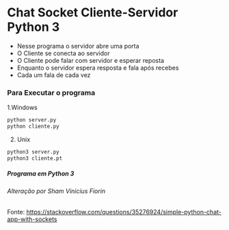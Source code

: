 # Chat Socket Cliente-Servidor Python 3

- Nesse programa o servidor abre uma porta
- O Cliente se conecta ao servidor
- O Cliente pode falar com servidor e esperar reposta
- Enquanto o servidor espera resposta e fala após recebes
- Cada um fala de cada vez

### Para Executar o programa

1.Windows
```python
python server.py
python cliente.py
```

2. Unix
```python
python3 server.py
python3 cliente.pt
```

##### Programa em Python 3

###### Alteração por Sham Vinicius Fiorin
Fonte: https://stackoverflow.com/questions/35276924/simple-python-chat-app-with-sockets
